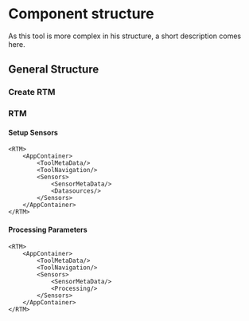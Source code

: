 # Component structure

As this tool is more complex in his structure, a short description comes here.

## General Structure

### Create RTM

### RTM

#### Setup Sensors

```
<RTM>
    <AppContainer>
        <ToolMetaData/>
        <ToolNavigation/>
        <Sensors>
            <SensorMetaData/>
            <Datasources/>
        </Sensors>
    </AppContainer>
</RTM>
```

#### Processing Parameters

```
<RTM>
    <AppContainer>
        <ToolMetaData/>
        <ToolNavigation/>
        <Sensors>
            <SensorMetaData/>
            <Processing/>
        </Sensors>
    </AppContainer>
</RTM>
```
